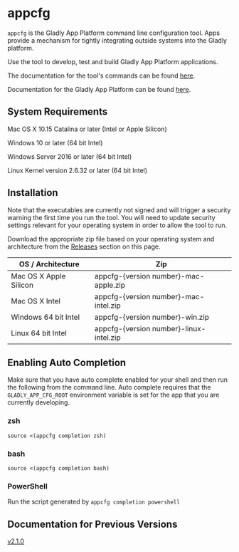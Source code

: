 # appcfg

`appcfg` is the Gladly App Platform command line configuration tool. Apps provide
a mechanism for tightly integrating outside systems into the Gladly platform.

Use the tool to develop, test and build Gladly App Platform applications.

The documentation for the tool's commands can be found [here](docs/appcfg.md).

Documentation for the Gladly App Platform can be found [here](https://connect.gladly.com/docs/developer-tutorials/article/app-platform-overview/).

## System Requirements

Mac OS X 10.15 Catalina or later (Intel or Apple Silicon)

Windows 10 or later (64 bit Intel)

Windows Server 2016 or later (64 bit Intel)

Linux Kernel version 2.6.32 or later (64 bit Intel)

## Installation

Note that the executables are currently not signed and will trigger a security
warning the first time you run the tool. You will need to update security settings
relevant for your operating system in order to allow the tool to run.

Download the appropriate zip file based on your operating system and architecture
from the [Releases](https://github.com/gladly/app-platform-appcfg/releases) section on this page.

| OS / Architecture      | Zip                                     |
| ---------------------- | --------------------------------------- |
| Mac OS X Apple Silicon | appcfg-{version number}-mac-apple.zip   |
| Mac OS X Intel         | appcfg-{version number}-mac-intel.zip   |
| Windows 64 bit Intel   | appcfg-{version number}-win.zip         |
| Linux 64 bit Intel     | appcfg-{version number}-linux-intel.zip |

## Enabling Auto Completion

Make sure that you have auto complete enabled for your shell and then run the
following from the command line. Auto complete requires that the `GLADLY_APP_CFG_ROOT` environment
variable is set for the app that you are currently developing.

### zsh

`source <(appcfg completion zsh)`

### bash

`source <(appcfg completion bash)`

### PowerShell

Run the script generated by `appcfg completion powershell`

## Documentation for Previous Versions

[v2.1.0](https://github.com/gladly/app-platform-appcfg-cli/tree/v2.1.0)
